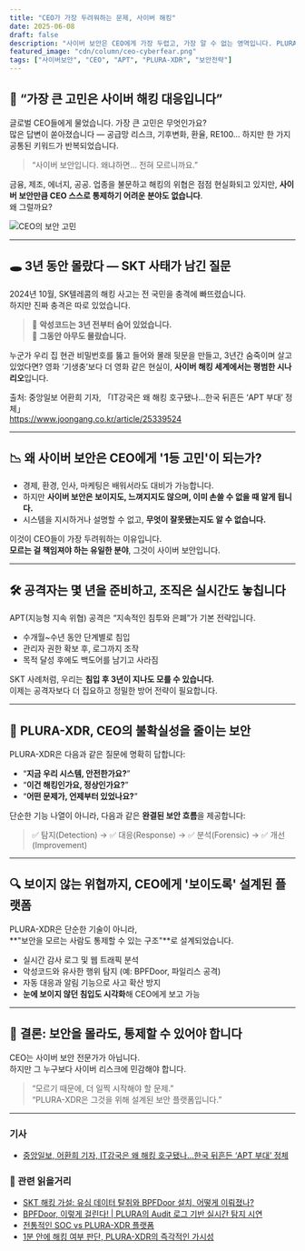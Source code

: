 ```yaml
---
title: "CEO가 가장 두려워하는 문제, 사이버 해킹"
date: 2025-06-08
draft: false
description: "사이버 보안은 CEO에게 가장 두렵고, 가장 알 수 없는 영역입니다. PLURA-XDR은 이 불확실성을 줄이고, 보안의 본질에 집중할 수 있는 대안을 제시합니다."
featured_image: "cdn/column/ceo-cyberfear.png"
tags: ["사이버보안", "CEO", "APT", "PLURA-XDR", "보안전략"]
---
```


## 🤯 “가장 큰 고민은 사이버 해킹 대응입니다”

글로벌 CEO들에게 물었습니다. 가장 큰 고민은 무엇인가요?  
많은 답변이 쏟아졌습니다 — 공급망 리스크, 기후변화, 환율, RE100... 하지만 한 가지 공통된 키워드가 반복되었습니다.

> “사이버 보안입니다. 왜냐하면... 전혀 모르니까요.”

금융, 제조, 에너지, 공공. 업종을 불문하고 해킹의 위협은 점점 현실화되고 있지만, **사이버 보안만큼 CEO 스스로 통제하기 어려운 분야도 없습니다**.  
왜 그럴까요?

<!--more-->
![CEO의 보안 고민](https://blog.plura.io/cdn/column/ceo-cyberfear.png)

---

## 🕳️ 3년 동안 몰랐다 — SKT 사태가 남긴 질문

2024년 10월, SK텔레콤의 해킹 사고는 전 국민을 충격에 빠뜨렸습니다.  
하지만 진짜 충격은 따로 있었습니다.

> 📌 **악성코드는 3년 전부터 숨어 있었습니다.**  
> 📌 **그동안 아무도 몰랐습니다.**

누군가 우리 집 현관 비밀번호를 뚫고 들어와 몰래 뒷문을 만들고, 3년간 숨죽이며 살고 있었다면? 영화 ‘기생충’보다 더 영화 같은 현실이, **사이버 해킹 세계에서는 평범한 시나리오**입니다.

출처: 중앙일보 어환희 기자, 「IT강국은 왜 해킹 호구됐나…한국 뒤흔든 ‘APT 부대’ 정체」  
https://www.joongang.co.kr/article/25339524

---

## 📉 왜 사이버 보안은 CEO에게 '1등 고민'이 되는가?

- 경제, 환경, 인사, 마케팅은 배워서라도 대비가 가능합니다.  
- 하지만 **사이버 보안은 보이지도, 느껴지지도 않으며, 이미 손쓸 수 없을 때 알게 됩니다.**  
- 시스템을 지시하거나 설명할 수 없고, **무엇이 잘못됐는지도 알 수 없습니다.**

이것이 CEO들이 가장 두려워하는 이유입니다.  
**모르는 걸 책임져야 하는 유일한 분야**, 그것이 사이버 보안입니다.

---

## 🛠️ 공격자는 몇 년을 준비하고, 조직은 실시간도 놓칩니다

APT(지능형 지속 위협) 공격은 “지속적인 침투와 은폐”가 기본 전략입니다.

- 수개월~수년 동안 단계별로 침입  
- 관리자 권한 확보 후, 로그까지 조작  
- 목적 달성 후에도 백도어를 남기고 사라짐

SKT 사례처럼, 우리는 **침입 후 3년이 지나도 모를 수 있습니다.**  
이제는 공격자보다 더 집요하고 정밀한 방어 전략이 필요합니다.

---

## 🧭 PLURA-XDR, CEO의 불확실성을 줄이는 보안

PLURA-XDR은 다음과 같은 질문에 명확히 답합니다:

- “**지금 우리 시스템, 안전한가요?**”  
- “**이건 해킹인가요, 정상인가요?**”  
- “**어떤 문제가, 언제부터 있었나요?**”

단순한 기능 나열이 아니라, 다음과 같은 **완결된 보안 흐름**을 제공합니다:

> ✅ 탐지(Detection) → ✅ 대응(Response) → ✅ 분석(Forensic) → ✅ 개선(Improvement)

---

## 🔍 보이지 않는 위협까지, CEO에게 '보이도록' 설계된 플랫폼

PLURA-XDR은 단순한 기술이 아니라,  
**"보안을 모르는 사람도 통제할 수 있는 구조"**로 설계되었습니다.

- 실시간 감사 로그 및 웹 트래픽 분석  
- 악성코드와 유사한 행위 탐지 (예: BPFDoor, 파일리스 공격)  
- 자동 대응과 알림 기능으로 사고 확산 방지  
- **눈에 보이지 않던 침입도 시각화**해 CEO에게 보고 가능

---

## 💬 결론: 보안을 몰라도, 통제할 수 있어야 합니다

CEO는 사이버 보안 전문가가 아닙니다.  
하지만 그 누구보다 사이버 리스크에 민감해야 합니다.  

> “모르기 때문에, 더 일찍 시작해야 할 문제.”  
> “PLURA-XDR은 그것을 위해 설계된 보안 플랫폼입니다.”

---

### 기사

- [중앙일보, 어환희 기자, IT강국은 왜 해킹 호구됐나…한국 뒤흔든 ‘APT 부대’ 정체](https://www.joongang.co.kr/article/25339524)

### 🎯 관련 읽을거리

- [SKT 해킹 가설: 유심 데이터 탈취와 BPFDoor 설치, 어떻게 이뤄졌나?](https://blog.plura.io/ko/column/skt-hacking-hypothesis/)
- [BPFDoor, 이렇게 걸린다! | PLURA의 Audit 로그 기반 실시간 탐지 시연](https://youtu.be/Rkz7vNAM0ZY)
- [전통적인 SOC vs PLURA-XDR 플랫폼](https://blog.plura.io/ko/column/traditional_soc_vs_plura_xdr/)
- [1분 안에 해킹 여부 판단, PLURA-XDR의 즉각적인 가시성](https://blog.plura.io/ko/respond/1-minute-detection/)
